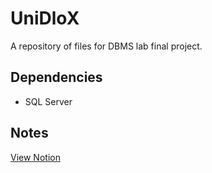 # UniDloX

A repository of files for DBMS lab final project.

## Dependencies

- SQL Server

## Notes

[View Notion](https://www.notion.so/susumantan/DBMS-Final-Project-a6a6e758145b4b00b655730c1b3f08c3)
